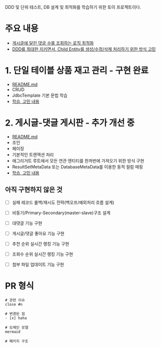 DDD 및 단위 테스트, DB 설계 및 최적화를 학습하기 위한 토이 프로젝트이다.
# 주요 내용
- [게시글에 달린 댓글 수를 조회하는 로직 최적화](https://go-gradually.tistory.com/entry/%EA%B2%8C%EC%8B%9C%ED%8C%90-%EB%8C%93%EA%B8%80-%EC%88%98-%EC%A1%B0%ED%9A%8C-%EC%BF%BC%EB%A6%AC-%EC%B5%9C%EC%A0%81%ED%99%94)
- [DDD를 최대한 지키면서, Child Entity를 생성/수정/삭제 처리하기 위한 방식 고민](https://go-gradually.tistory.com/entry/DDD-Child-Entity%EB%A5%BC-%EC%83%9D%EC%84%B1%EC%88%98%EC%A0%95%EC%82%AD%EC%A0%9C%ED%95%98%EB%8A%94-%EB%B0%A9%EB%B2%95)

# 1. 단일 테이블 상품 재고 관리 - 구현 완료

- [README.md](product-management-system/README.md)
- CRUD
- JdbcTemplate 기본 문법 학습
- [학습, 고민 내용](https://go-gradually.tistory.com/entry/JdbcTemplate%EC%9D%84-%EC%9D%B4%EC%9A%A9%ED%95%9C-%EC%83%81%ED%92%88-%EA%B4%80%EB%A6%AC-%EA%B8%B0%EB%8A%A5-%EA%B5%AC%ED%98%84%EA%B8%B0)

# 2. 게시글-댓글 게시판 - 추가 개선 중
- [README.md](board/README.md)
- 조인
- 페이징
- 기본적인 트랜잭션 처리
- 애그리거트 루트에서 모든 연관 엔티티를 한꺼번에 가져오기 위한 방식 구현
- ResultSetMetaData 또는 DatabaseMetaData를 이용한 동적 컬럼 매핑
- [학습, 고민 내용](https://go-gradually.tistory.com/entry/JdbcTemplate%EC%9D%84-%EC%9D%B4%EC%9A%A9%ED%95%9C-%EA%B2%8C%EC%8B%9C%EA%B8%80-%EB%8C%93%EA%B8%80-%EA%B2%8C%EC%8B%9C%ED%8C%90-%EA%B8%B0%EB%8A%A5-%EA%B5%AC%ED%98%84%EA%B8%B0)

## 아직 구현하지 않은 것
- [ ] 실패 레코드 롤백/재시도 전략(백오프/예외처리 흐름 설계)
- [ ] 비동기/Primary-Secondary(master-slave)구조 설계
- [ ] 대댓글 기능 구현
- [ ] 게시글/댓글 좋아요 기능 구현
- [ ] 추천 순위 실시간 랭킹 기능 구현
- [ ] 조회수 순위 실시간 랭킹 기능 구현
- [ ] 첨부 파일 업데이트 기능 구현


# PR 형식
```
# 관련 이슈
close #n

# 변경된 점
- [x] haha

# 도메인 모델
mermaid

# 패키지 구조

```
